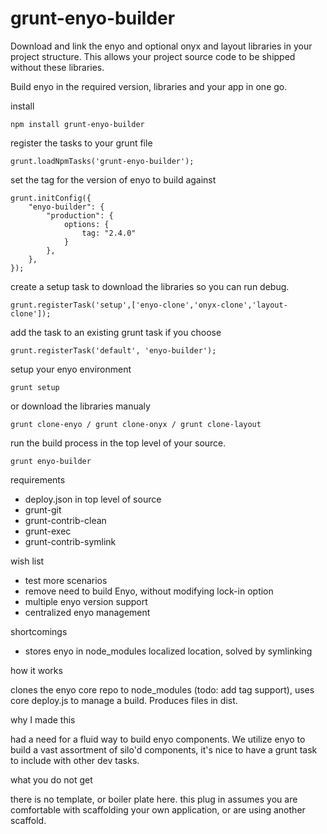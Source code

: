 grunt-enyo-builder
==================

Download and link the enyo and optional onyx and layout libraries in your project structure.
This allows your project source code to be shipped without these libraries.

Build enyo in the required version, libraries and your app in one go.


install

    npm install grunt-enyo-builder

register the tasks to your grunt file

    grunt.loadNpmTasks('grunt-enyo-builder');

set the tag for the version of enyo to build against

    grunt.initConfig({
        "enyo-builder": {
            "production": {
                options: {
                    tag: "2.4.0"
                }
            },
        },
    });
    
create a setup task to download the libraries so you can run debug.

    grunt.registerTask('setup',['enyo-clone','onyx-clone','layout-clone']);

add the task to an existing grunt task if you choose

    grunt.registerTask('default', 'enyo-builder');

setup your enyo environment

    grunt setup
    
or download the libraries manualy

    grunt clone-enyo / grunt clone-onyx / grunt clone-layout

run the build process in the top level of your source.

    grunt enyo-builder


requirements

* deploy.json in top level of source
* grunt-git
* grunt-contrib-clean
* grunt-exec
* grunt-contrib-symlink

wish list

* test more scenarios
* remove need to build Enyo, without modifying lock-in option
* multiple enyo version support
* centralized enyo management

shortcomings

* stores enyo in node_modules localized location, solved by symlinking

how it works

clones the enyo core repo to node_modules (todo: add tag support), uses core deploy.js to manage a build. Produces files in dist.

why I made this

had a need for a fluid way to build enyo components. We utilize enyo to build a vast assortment of silo'd components, it's nice to have a grunt task to include with other dev tasks.

what you do not get

there is no template, or boiler plate here. this plug in assumes you are comfortable with scaffolding your own application, or are using another scaffold.
